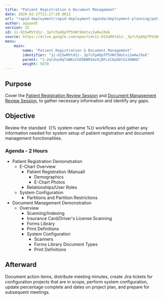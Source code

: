 ```yaml
---
title: "Patient Registration & Document Management"
date: 2020-02-27T21:27:20.901Z
url: "rapid-deployment/rapid-deployment-agenda/deployment-planning/patient-registration-and-document-manag.html"
author: aquandt
version: 15
id: 1i-O15wMVtd1z-_3p7cFpA9pTPSVWtSHotxi2wKwJXek
source: https://drive.google.com/open?id=1i-O15wMVtd1z-_3p7cFpA9pTPSVWtSHotxi2wKwJXek
menu:
    main:
        name: "Patient Registration & Document Management"
        identifier: "1i-O15wMVtd1z-_3p7cFpA9pTPSVWtSHotxi2wKwJXek"
        parent: "1-2qldux0qTaW6zChE0BBM1mvXjBFcxCEpbDlUiX0WKQ"
        weight: 5870
---
```

## Purpose

Cover the [Patient Registration Review Session](../../review-sessions/review-session-patient-registration.html) and [Document Management Review Session](../../review-sessions/review-session-document-management.html), to gather necessary information and identify any gaps.

## Objective

Review the standard  {{% system-name %}} workflows and gather any information needed for system setup of patient registration and document management functionalities.

### Agenda - 2 Hours

* Patient Registration Demonstration
    * E-Chart Overview
        * Patient Registration (Manual)
            * Demographics
            * E-Chart Photos
        * Relationships/User Roles
    * System Configuration
        * Partitions and Partition Restrictions
* Document Management Demonstration
    * Overview
        * Scanning/Indexing
        * Insurance Card/Driver's License Scanning
        * Forms Library
        * Print Definitions
        * System Configuration
            * Scanners
            * Forms Library Document Types
            * Print Definitions

## Afterward

Document action items, distribute meeting minutes, create Jira tickets for configuration projects that are in scope, perform system configuration, update percentage complete and dates on project plan, and prepare for subsequent meetings.

